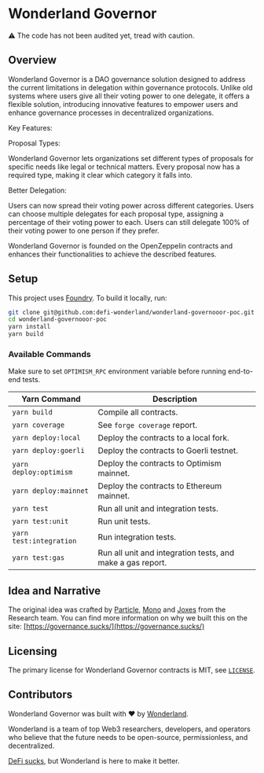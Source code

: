 # Wonderland Governor

⚠️ The code has not been audited yet, tread with caution.

## Overview

Wonderland Governor is a DAO governance solution designed to address the current limitations in delegation within governance protocols. Unlike old systems where users give all their voting power to one delegate, it offers a flexible solution, introducing innovative features to empower users and enhance governance processes in decentralized organizations.

Key Features:

Proposal Types:

Wonderland Governor lets organizations set different types of proposals for specific needs like legal or technical matters.
Every proposal now has a required type, making it clear which category it falls into.

Better Delegation:

Users can now spread their voting power across different categories.
Users can choose multiple delegates for each proposal type, assigning a percentage of their voting power to each.
Users can still delegate 100% of their voting power to one person if they prefer.

Wonderland Governor is founded on the OpenZeppelin contracts and enhances their functionalities to achieve the described features.

## Setup

This project uses [Foundry](https://book.getfoundry.sh/). To build it locally, run:

```sh
git clone git@github.com:defi-wonderland/wonderland-governooor-poc.git
cd wonderland-governooor-poc
yarn install
yarn build
```

### Available Commands

Make sure to set `OPTIMISM_RPC` environment variable before running end-to-end tests.

| Yarn Command            | Description                                                |
| ----------------------- | ---------------------------------------------------------- |
| `yarn build`            | Compile all contracts.                                     |
| `yarn coverage`         | See `forge coverage` report.                               |
| `yarn deploy:local`     | Deploy the contracts to a local fork.                      |
| `yarn deploy:goerli`    | Deploy the contracts to Goerli testnet.                    |
| `yarn deploy:optimism`  | Deploy the contracts to Optimism mainnet.                  |
| `yarn deploy:mainnet`   | Deploy the contracts to Ethereum mainnet.                  |
| `yarn test`             | Run all unit and integration tests.                        |
| `yarn test:unit`        | Run unit tests.                                            |
| `yarn test:integration` | Run integration tests.                                     |
| `yarn test:gas`         | Run all unit and integration tests, and make a gas report. |

## Idea and Narrative
The original idea was crafted by [Particle](https://twitter.com/0xParticle), [Mono](https://twitter.com/0x_mono) and [Joxes](https://twitter.com/0xJoxes) from the Research team. 
You can find more information on why we built this on the site: [https://governance.sucks/](https://governance.sucks/)

## Licensing

The primary license for Wonderland Governor contracts is MIT, see [`LICENSE`](./LICENSE).

## Contributors

Wonderland Governor was built with ❤️ by [Wonderland](https://defi.sucks).

Wonderland is a team of top Web3 researchers, developers, and operators who believe that the future needs to be open-source, permissionless, and decentralized.

[DeFi sucks](https://defi.sucks), but Wonderland is here to make it better.
